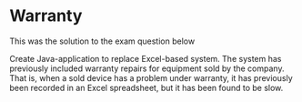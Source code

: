 # Warranty
This was the solution to the  exam question below

Create Java-application to replace Excel-based system. The system has previously included warranty repairs for equipment sold by the company. 
That is, when a sold device has a problem under warranty, it has previously been recorded in an Excel spreadsheet, but it has been found to be slow.
